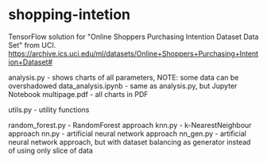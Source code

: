 # shopping-intetion
TensorFlow solution for "Online Shoppers Purchasing Intention Dataset Data Set" from UCI.
https://archive.ics.uci.edu/ml/datasets/Online+Shoppers+Purchasing+Intention+Dataset#

analysis.py - shows charts of all parameters, NOTE: some data can be overshadowed
data_analysis.ipynb - same as analysis.py, but Jupyter Notebook
multipage.pdf - all charts in PDF

utils.py - utility functions

random_forest.py - RandomForest approach
knn.py - k-NearestNeighbour approach
nn.py - artificial neural network approach
nn_gen.py - artificial neural network approach, but with dataset balancing as generator instead of using only slice of data
